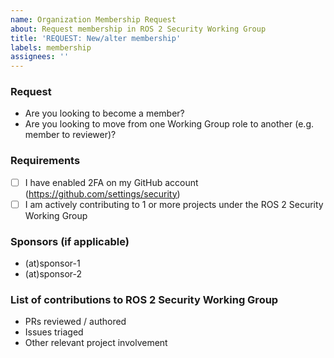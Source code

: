 ```yaml
---
name: Organization Membership Request
about: Request membership in ROS 2 Security Working Group
title: 'REQUEST: New/alter membership'
labels: membership
assignees: ''
---
```


### Request
- Are you looking to become a member?
- Are you looking to move from one Working Group role to another (e.g. member to reviewer)?

### Requirements
- [ ] I have enabled 2FA on my GitHub account (https://github.com/settings/security)
- [ ] I am actively contributing to 1 or more projects under the ROS 2 Security Working Group

### Sponsors (if applicable)
- (at)sponsor-1
- (at)sponsor-2

### List of contributions to ROS 2 Security Working Group
- PRs reviewed / authored
- Issues triaged
- Other relevant project involvement
